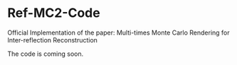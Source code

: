 # Ref-MC2-Code

Official Implementation of the paper: Multi-times Monte Carlo Rendering for Inter-reflection Reconstruction

The code is coming soon.

